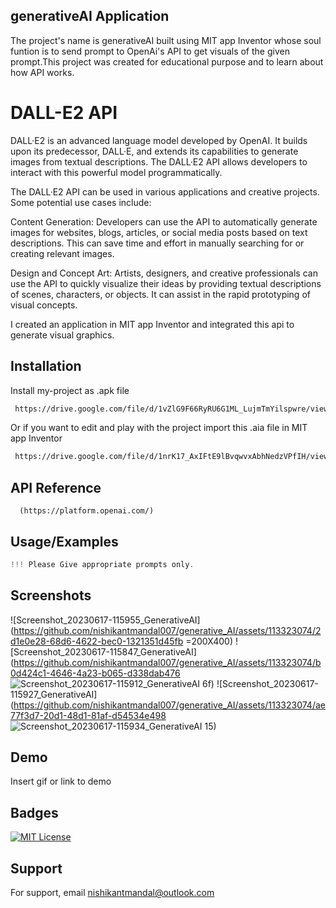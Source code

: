 
## generativeAI Application 
The project's name is generativeAI built using MIT app Inventor whose soul funtion is to send prompt to OpenAi's API to get visuals of the given prompt.This project was created for educational purpose and to learn about how API works.
# DALL-E2 API

DALL·E2 is an advanced language model developed by OpenAI. It builds upon its predecessor, DALL·E, and extends its capabilities to generate images from textual descriptions. The DALL·E2 API allows developers to interact with this powerful model programmatically.

The DALL·E2 API can be used in various applications and creative projects. Some potential use cases include:

Content Generation: Developers can use the API to automatically generate images for websites, blogs, articles, or social media posts based on text descriptions. This can save time and effort in manually searching for or creating relevant images.

Design and Concept Art: Artists, designers, and creative professionals can use the API to quickly visualize their ideas by providing textual descriptions of scenes, characters, or objects. It can assist in the rapid prototyping of visual concepts.

I created an application in MIT app Inventor and integrated this api to generate visual graphics.


## Installation

Install my-project as .apk file

```bash
 https://drive.google.com/file/d/1vZlG9F66RyRU6G1ML_LujmTmYilspwre/view?usp=sharing
```

Or if you want to edit and play with the project import this .aia file in MIT app Inventor

```bash
 https://drive.google.com/file/d/1nrK17_AxIFtE9lBvqwvxAbhNedzVPfIH/view?usp=sharing
```





## API Reference


```http
  (https://platform.openai.com/)
```




## Usage/Examples

```javascript
!!! Please Give appropriate prompts only.
```


## Screenshots
![Screenshot_20230617-115955_GenerativeAI](https://github.com/nishikantmandal007/generative_AI/assets/113323074/2d1e0e28-68d6-4622-bec0-1321351d45fb =200X400)
![Screenshot_20230617-115847_GenerativeAI](https://github.com/nishikantmandal007/generative_AI/assets/113323074/b0d424c1-4646-4a23-b065-d338dab476
![Screenshot_20230617-115912_GenerativeAI](https://github.com/nishikantmandal007/generative_AI/assets/113323074/0fd07c25-11cc-4ead-956b-b76564c66a1a)
6f)
![Screenshot_20230617-115927_GenerativeAI](https://github.com/nishikantmandal007/generative_AI/assets/113323074/ae77f3d7-20d1-48d1-81af-d54534e498
![Screenshot_20230617-115934_GenerativeAI](https://github.com/nishikantmandal007/generative_AI/assets/113323074/d521285b-1d4f-4ed2-b1db-b2e37ac1c5ae)
15)



## Demo

Insert gif or link to demo


## Badges
[![MIT License](https://img.shields.io/badge/License-MIT-green.svg)](https://choosealicense.com/licenses/mit/)


## Support

For support, email nishikantmandal@outlook.com 

